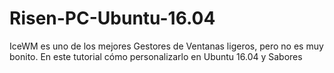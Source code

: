 # Risen-PC-Ubuntu-16.04
IceWM es uno de los mejores Gestores de Ventanas ligeros, pero no es muy bonito. En este tutorial cómo personalizarlo en Ubuntu 16.04 y Sabores
